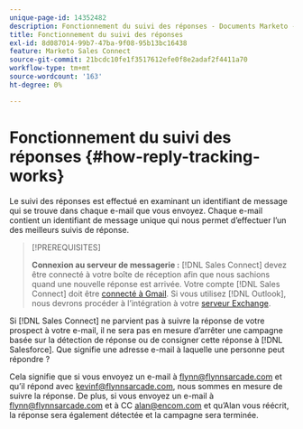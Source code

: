 ```yaml
---
unique-page-id: 14352482
description: Fonctionnement du suivi des réponses - Documents Marketo - Documentation du produit
title: Fonctionnement du suivi des réponses
exl-id: 8d087014-99b7-47ba-9f08-95b13bc16438
feature: Marketo Sales Connect
source-git-commit: 21bcdc10fe1f3517612efe0f8e2adaf2f4411a70
workflow-type: tm+mt
source-wordcount: '163'
ht-degree: 0%

---
```


# Fonctionnement du suivi des réponses {#how-reply-tracking-works}

Le suivi des réponses est effectué en examinant un identifiant de message qui se trouve dans chaque e-mail que vous envoyez. Chaque e-mail contient un identifiant de message unique qui nous permet d’effectuer l’un des meilleurs suivis de réponse.

>[!PREREQUISITES]
>
>**Connexion au serveur de messagerie :** [!DNL Sales Connect] devez être connecté à votre boîte de réception afin que nous sachions quand une nouvelle réponse est arrivée. Votre compte [!DNL Sales Connect] doit être [connecté à Gmail](/help/marketo/product-docs/marketo-sales-connect/email-plugins/gmail/email-connection-for-gmail-users.md). Si vous utilisez [!DNL Outlook], nous devrons procéder à l’intégration à votre [serveur Exchange](https://toutapp.com/next#settings/exchange_settings).

Si [!DNL Sales Connect] ne parvient pas à suivre la réponse de votre prospect à votre e-mail, il ne sera pas en mesure d’arrêter une campagne basée sur la détection de réponse ou de consigner cette réponse à [!DNL Salesforce].  Que signifie une adresse e-mail à laquelle une personne peut répondre ?

Cela signifie que si vous envoyez un e-mail à <flynn@flynnsarcade.com> et qu’il répond avec <kevinf@flynnsarcade.com>, nous sommes en mesure de suivre la réponse. De plus, si vous envoyez un e-mail à <flynn@flynnsarcade.com> et à CC <alan@encom.com> et qu’Alan vous réécrit, la réponse sera également détectée et la campagne sera terminée.
